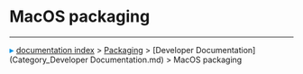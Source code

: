 # MacOS packaging




---
![](images/Right_arrow.png) [documentation index](../README.md) > [Packaging](Category_Packaging.md) > [Developer Documentation](Category_Developer Documentation.md) > MacOS packaging
